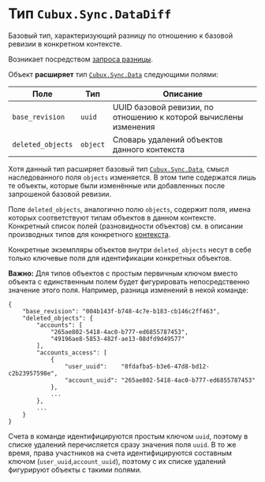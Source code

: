 Тип `Cubux.Sync.DataDiff`
=========================

Базовый тип, характеризующий разницу по отношению к базовой ревизии в
конкретном контексте.

Возникает посредством [запроса разницы][api-diff].

Объект **расширяет** тип [`Cubux.Sync.Data`][Cubux.Sync.Data] следующими
полями:

Поле              | Тип      | Описание
----------------- | -------- | --------
`base_revision`   | `uuid`   | UUID базовой ревизии, по отношению к которой вычислены изменения
`deleted_objects` | `object` | Словарь удалений объектов данного контекста

Хотя данный тип расширяет базовый тип
[`Cubux.Sync.Data`][Cubux.Sync.Data], смысл наследованного поля
`objects` изменяется. В этом типе содержатся лишь те объекты, которые
были изменённые или добавленных после запрошеной базовой ревизии.

Поле `deleted_objects`, аналогично полю `objects`, содержит поля, имена
которых соответствуют типам объектов в данном контексте. Конкретный
список полей (разновидности объектов) см. в описании производных типов
для конкретного [контекста][context].

Конкретные экземпляры объектов внутри `deleted_objects` несут в себе
только ключевые поля для идентификации конкретных объектов.

**Важно:** Для типов объектов с простым первичным ключом вместо объекта
с единственным полем будет фигурировать непосредственно значение этого
поля. Например, разница изменений в некой команде:

    {
        "base_revision": "004b143f-b748-4c7e-b183-cb146c2ff463",
        "deleted_objects": {
            "accounts": [
                "265ae802-5418-4ac0-b777-ed6855787453",
                "49196ae8-5853-482f-ae13-08dfd9d49577"
            ],
            "accounts_access": [
                {
                    "user_uuid":    "0fdafba5-b3e6-47d8-bd12-c2b23957598e",
                    "account_uuid": "265ae802-5418-4ac0-b777-ed6855787453"
                },
                ...
            },
            ...
        }
    }

Счета в команде идентифицируются простым ключом `uuid`, поэтому в списке
удалений перечисляется сразу значения поля `uuid`. В то же время, права
участников на счета идентифицируются составным ключом
(`user_uuid`,`account_uuid`), поэтому с их списке удалений фигурируют
объекты с такими полями.


[api-diff]: ../../sync/api/diff.md
[context]: ../../sync/02-context.md
[Cubux.Sync.Data]: data.md
